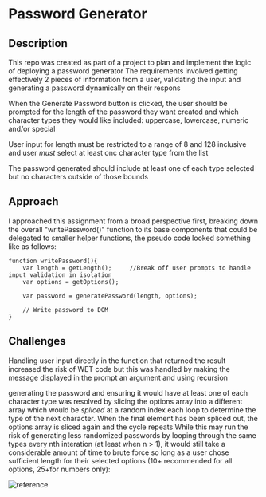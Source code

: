 # Password Generator

## Description

This repo was created as part of a project to plan and implement the logic of deploying a password generator
The requirements involved getting effectively 2 pieces of information from a user, validating the input
and generating a password dynamically on their respons

When the Generate Password button is clicked, the user should be prompted for the length of the password they
want created and which character types they would like included: uppercase, lowercase, numeric and/or special

User input for length must be restricted to a range of 8 and 128 inclusive and user _must_ select at least
onc character type from the list

The password generated should include at least one of each type selected but no characters outside of those bounds

## Approach

I approached this assignment from a broad perspective first, breaking down the overall "writePassword()" function
to its base components that could be delegated to smaller helper functions, the pseudo code looked something like
as follows:

```
function writePassword(){
    var length = getLength();     //Break off user prompts to handle input validation in isolation
    var options = getOptions();

    var password = generatePassword(length, options);

    // Write password to DOM
}
```

## Challenges

Handling user input directly in the function that returned the result increased the risk of WET code but this was handled
by making the message displayed in the prompt an argument and using recursion

generating the password and ensuring it would have at least one of each character type was resolved by slicing the options
array into a different array which would be _spliced_ at a random index each loop to determine the type of the next character.
When the final element has been spliced out, the options array is sliced again and the cycle repeats While this may run the
risk of generating less randomized passwords by looping through the same types every nth interation (at least when n > 1),
it would still take a considerable amount of time to brute force so long as a user chose sufficient length for their selected
options (10+ recommended for all options, 25+for numbers only):

![reference](https://millionairetrek.com/wp-content/uploads/2020/09/hacker-to-brute-force-your-password.png)
